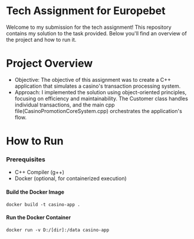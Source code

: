 # Tech Assignment for Europebet

Welcome to my submission for the tech assignment! This repository contains my solution to the task provided. Below you'll find an overview of the project and how to run it.

# Project Overview
- Objective: The objective of this assignment was to create a C++ application that simulates a casino's transaction processing system.
- Approach: I implemented the solution using object-oriented principles, focusing on efficiency and maintainability. The Customer class handles individual transactions, and the main cpp file(CasinoPromotionCoreSystem.cpp) orchestrates the application's flow.

# How to Run
### Prerequisites
- C++ Compiler (g++)
- Docker (optional, for containerized execution)

#### Build the Docker Image
```
docker build -t casino-app .
```
#### Run the Docker Container
```
docker run -v D:/[dir]:/data casino-app
```
